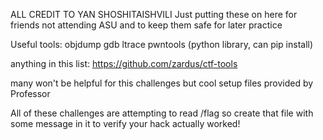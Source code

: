 ALL CREDIT TO YAN SHOSHITAISHVILI
Just putting these on here for friends not attending ASU and to keep them safe for later practice


Useful tools:
objdump
gdb
ltrace
pwntools (python library, can pip install)

anything in this list: 
https://github.com/zardus/ctf-tools

many won't be helpful for this challenges but cool setup files provided by Professor


All of these challenges are attempting to read /flag so create that file with some message in it to verify your hack actually worked!
